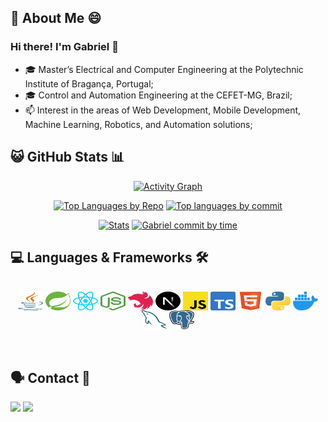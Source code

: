 ## 💫 About Me 😄

### Hi there! I'm Gabriel 👋
-   🎓 Master’s Electrical and Computer Engineering at the Polytechnic Institute of Bragança, Portugal;
-   🎓 Control and Automation Engineering at the CEFET-MG, Brazil;
-   📫 Interest in the areas of Web Development, Mobile Development, Machine Learning, Robotics, and Automation solutions;


## 😺 GitHub Stats 📊

<div align="center">


<a width="98%" href="https://github.com/gabrieloliveirapimentel/"><img alt="Activity Graph" src="https://github-profile-summary-cards.vercel.app/api/cards/profile-details?username=gabrieloliveirapimentel&theme=nord_dark" /></a>
<br/>

<p>
    <a href="https://github.com/gabrieloliveirapimentel"><img height="200em" width="49%" alt="Top Languages by Repo" src="https://github-profile-summary-cards.vercel.app/api/cards/repos-per-language?username=gabrieloliveirapimentel&theme=nord_dark"/></a>
    <a href="https://github.com/gabrieloliveirapimentel"><img height="200em" width="49%" alt="Top languages by commit" src="https://github-profile-summary-cards.vercel.app/api/cards/most-commit-language?username=gabrieloliveirapimentel&theme=nord_dark"/></a>
    </p >
   
  
<p>
<a href="https://github.com/gabrieloliveirapimentel"><img height="200em" width="49%" alt="Stats" src="https://github-profile-summary-cards.vercel.app/api/cards/stats?username=gabrieloliveirapimentel&theme=nord_dark"/></a>
    <a href="https://github.com/gabrieloliveirapimentel"><img height="200em" width="49%" alt="Gabriel commit by time" src="https://github-profile-summary-cards-1cxn1hxbe-vn7n24fzkq.vercel.app/api/cards/productive-time?username=gabrieloliveirapimentel&theme=nord_dark&utcOffset=-3"/></a>
  </p>
  

</div>

 ## 💻 Languages & Frameworks 🛠️
  <div style="display: inline_block" align="center"><br>
    <img align="center" alt="Java" height="30" width="40" src="./img/java.svg">
    <img align="center" alt="Spring" height="30" width="40" src="./img/java-spring.svg">
    <img align="center" alt="React" height="30" width="40" src="./img/react.svg">
    <img align="center" alt="Node" height="30" width="40" src="./img/node.svg">
    <img align="center" alt="NestJs" height="30" width="40" src="./img/node-nestjs.svg">
    <img align="center" alt="NextJS" height="30" width="40" src="./img/react-nextjs.svg">
    <img align="center" alt="NextJS" height="30" width="40" src="./img/javascript.svg">
    <img align="center" alt="NextJS" height="30" width="40" src="./img/typescript.svg">
    <img align="center" alt="HTML" height="30" width="40" src="./img/html.svg">
    <img align="center" alt="Python" height="30" width="40" src="./img/python.svg">
    <img align="center" alt="Docker" height="30" width="40" src="./img/docker.svg">
    <img align="center" alt="Docker" height="30" width="40" src="./img/mysql.svg">
    <img align="center" alt="Docker" height="30" width="40" src="./img/postgresql.svg">
  </br>  
  </br>
  </br>
</div>

## 🗣️ Contact 📩

 <div> 
  <a href = "mailto:gabrieloliveirapimentel@hotmail.com"><img src="https://img.shields.io/badge/outlook-%230077B5?style=for-the-badge&logo=microsoftoutlook&logoColor=gabrieloliveirapimentel" target="_blank"></a>
  <a href="https://www.linkedin.com/in/gabriel-oliveira-pimentel/" target="_blank"><img src="https://img.shields.io/badge/-LinkedIn-%230077B5?style=for-the-badge&logo=linkedin&logoColor=gabrieloliveirapimentel" target="_blank"></a>  
</div>

